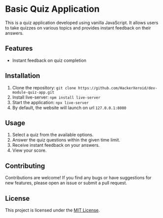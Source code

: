 # Basic Quiz Application

This is a quiz application developed using vanilla JavaScript. It allows users to take quizzes on various topics and provides instant feedback on their answers.

## Features

- Instant feedback on quiz completion

## Installation

1. Clone the repository: `git clone https://github.com/HackerXeroid/dev-module-quiz-app.git`
2. Install live-server: `npm install live-server `
3. Start the application: `npx live-server`
4. By default, the website will launch on url `127.0.0.1:8080`

## Usage

1. Select a quiz from the available options.
2. Answer the quiz questions within the given time limit.
3. Receive instant feedback on your answers.
4. View your score.

## Contributing

Contributions are welcome! If you find any bugs or have suggestions for new features, please open an issue or submit a pull request.

## License

This project is licensed under the [MIT License](https://opensource.org/licenses/MIT).
